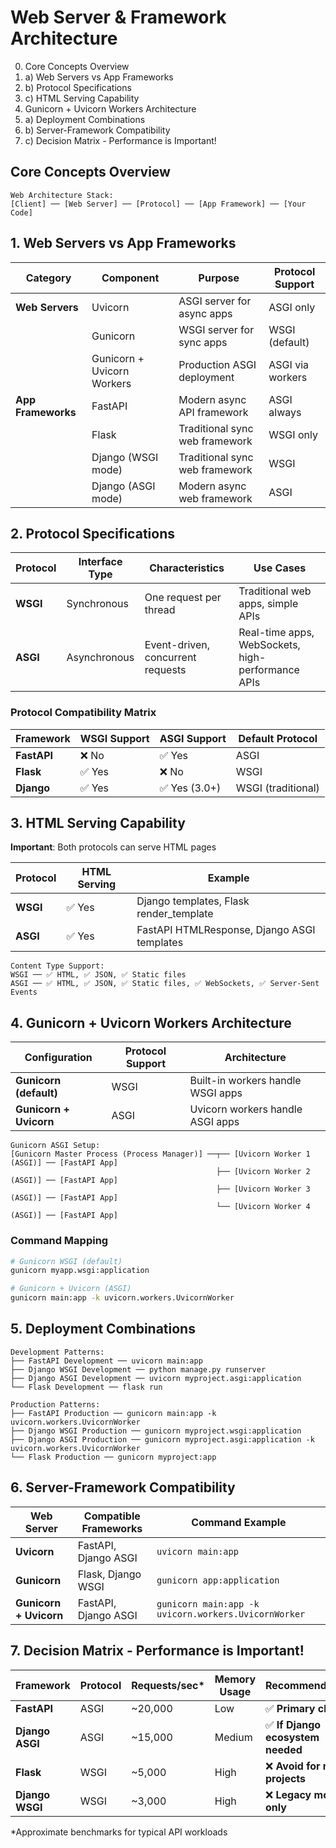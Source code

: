 # Web Server & Framework Architecture

0. Core Concepts Overview
1. a) Web Servers vs App Frameworks
2. b) Protocol Specifications
3. c) HTML Serving Capability
4. Gunicorn + Uvicorn Workers Architecture
5. a) Deployment Combinations
6. b) Server-Framework Compatibility
7. c) Decision Matrix - Performance is Important!

## Core Concepts Overview

```
Web Architecture Stack:
[Client] ── [Web Server] ── [Protocol] ── [App Framework] ── [Your Code]
```

## 1. Web Servers vs App Frameworks

| Category           | Component                  | Purpose                        | Protocol Support |
|--------------------|----------------------------|--------------------------------|------------------|
| **Web Servers**    | Uvicorn                    | ASGI server for async apps     | ASGI only        |
|                    | Gunicorn                   | WSGI server for sync apps      | WSGI (default)   |
|                    | Gunicorn + Uvicorn Workers | Production ASGI deployment     | ASGI via workers |
| **App Frameworks** | FastAPI                    | Modern async API framework     | ASGI always      |
|                    | Flask                      | Traditional sync web framework | WSGI only        |
|                    | Django (WSGI mode)         | Traditional sync web framework | WSGI             |
|                    | Django (ASGI mode)         | Modern async web framework     | ASGI             |

## 2. Protocol Specifications

| Protocol | Interface Type | Characteristics                   | Use Cases                                         |
|----------|----------------|-----------------------------------|---------------------------------------------------|
| **WSGI** | Synchronous    | One request per thread            | Traditional web apps, simple APIs                 |
| **ASGI** | Asynchronous   | Event-driven, concurrent requests | Real-time apps, WebSockets, high-performance APIs |

### Protocol Compatibility Matrix

| Framework   | WSGI Support | ASGI Support | Default Protocol   |
|-------------|--------------|--------------|--------------------|
| **FastAPI** | ❌ No         | ✅ Yes        | ASGI               |
| **Flask**   | ✅ Yes        | ❌ No         | WSGI               |
| **Django**  | ✅ Yes        | ✅ Yes (3.0+) | WSGI (traditional) |

## 3. HTML Serving Capability

**Important**: Both protocols can serve HTML pages

| Protocol | HTML Serving | Example                                     |
|----------|--------------|---------------------------------------------|
| **WSGI** | ✅ Yes        | Django templates, Flask render_template     |
| **ASGI** | ✅ Yes        | FastAPI HTMLResponse, Django ASGI templates |

```
Content Type Support:
WSGI ── ✅ HTML, ✅ JSON, ✅ Static files
ASGI ── ✅ HTML, ✅ JSON, ✅ Static files, ✅ WebSockets, ✅ Server-Sent Events
```

## 4. Gunicorn + Uvicorn Workers Architecture

| Configuration          | Protocol Support | Architecture                      |
|------------------------|------------------|-----------------------------------|
| **Gunicorn (default)** | WSGI             | Built-in workers handle WSGI apps |
| **Gunicorn + Uvicorn** | ASGI             | Uvicorn workers handle ASGI apps  |

```
Gunicorn ASGI Setup:
[Gunicorn Master Process (Process Manager)] ──┬── [Uvicorn Worker 1 (ASGI)] ── [FastAPI App]
                                              ├── [Uvicorn Worker 2 (ASGI)] ── [FastAPI App]
                                              ├── [Uvicorn Worker 3 (ASGI)] ── [FastAPI App]
                                              └── [Uvicorn Worker 4 (ASGI)] ── [FastAPI App]
```

### Command Mapping

```bash
# Gunicorn WSGI (default)
gunicorn myapp.wsgi:application

# Gunicorn + Uvicorn (ASGI)
gunicorn main:app -k uvicorn.workers.UvicornWorker
```

## 5. Deployment Combinations

```
Development Patterns:
├── FastAPI Development ── uvicorn main:app
├── Django WSGI Development ── python manage.py runserver
├── Django ASGI Development ── uvicorn myproject.asgi:application
└── Flask Development ── flask run

Production Patterns:
├── FastAPI Production ── gunicorn main:app -k uvicorn.workers.UvicornWorker
├── Django WSGI Production ── gunicorn myproject.wsgi:application
├── Django ASGI Production ── gunicorn myproject.asgi:application -k uvicorn.workers.UvicornWorker
└── Flask Production ── gunicorn myproject:app
```

## 6. Server-Framework Compatibility

| Web Server             | Compatible Frameworks | Command Example                                      |
|------------------------|-----------------------|------------------------------------------------------|
| **Uvicorn**            | FastAPI, Django ASGI  | `uvicorn main:app`                                   |
| **Gunicorn**           | Flask, Django WSGI    | `gunicorn app:application`                           |
| **Gunicorn + Uvicorn** | FastAPI, Django ASGI  | `gunicorn main:app -k uvicorn.workers.UvicornWorker` |

## 7. Decision Matrix - Performance is Important!

| Framework       | Protocol | Requests/sec* | Memory Usage | Recommendation                   |
|-----------------|----------|---------------|--------------|----------------------------------|
| **FastAPI**     | ASGI     | ~20,000       | Low          | ✅ **Primary choice**             |
| **Django ASGI** | ASGI     | ~15,000       | Medium       | ✅ **If Django ecosystem needed** |
| **Flask**       | WSGI     | ~5,000        | High         | ❌ **Avoid for new projects**     |
| **Django WSGI** | WSGI     | ~3,000        | High         | ❌ **Legacy mode only**           |

*Approximate benchmarks for typical API workloads

